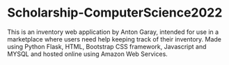 # Scholarship-ComputerScience2022

This is an inventory web application by Anton Garay, intended for use in a marketplace where users need help keeping track of their inventory. Made using Python Flask, HTML, Bootstrap CSS framework, Javascript and MYSQL and hosted online using Amazon Web Services.

